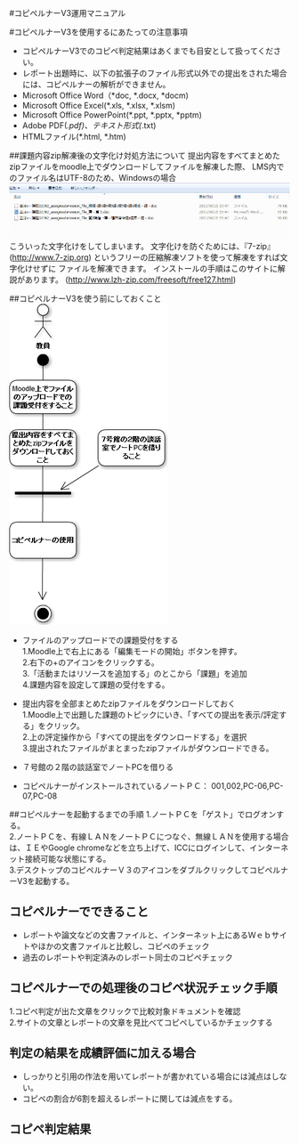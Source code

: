 #コピペルナーV3運用マニュアル

#コピペルナーV3を使用するにあたっての注意事項

- コピペルナーV3でのコピペ判定結果はあくまでも目安として扱ってください。
- レポート出題時に、以下の拡張子のファイル形式以外での提出をされた場合には、コピペルナーの解析ができません。
- Microsoft Office Word（*doc, *.docx, *docm)  
- Microsoft Office Excel(*.xls, *.xlsx, *.xlsm)  
- Microsoft Office PowerPoint(*.ppt, *.pptx, *pptm)  
- Adobe PDF(*.pdf)、テキスト形式(*.txt)  
- HTMLファイル(*.html, *.htm)  

##課題内容zip解凍後の文字化け対処方法について
提出内容をすべてまとめたzipファイルをmoodle上でダウンロードしてファイルを解凍した際、
LMS内でのファイル名はUTF-8のため、Windowsの場合
![Alt text](image/kopipe01.jpg)こういった文字化けをしてしまいます。
文字化けを防ぐためには、『7-zip』(http://www.7-zip.org)
というフリーの圧縮解凍ソフトを使って解凍をすれば文字化けせずに
ファイルを解凍できます。
インストールの手順はこのサイトに解説があります。
(http://www.lzh-zip.com/freesoft/free127.html)

##コピペルナーV3を使う前にしておくこと
![Alt text](image/kopipe02.png)  

- ファイルのアップロードでの課題受付をする  
1.Moodle上で右上にある「編集モードの開始」ボタンを押す。  
2.右下の+のアイコンをクリックする。  
3.「活動またはリソースを追加する」のとこから「課題」を追加  
4.課題内容を設定して課題の受付をする。  
- 提出内容を全部まとめたzipファイルをダウンロードしておく  
1.Moodle上で出題した課題のトピックにいき、「すべての提出を表示/評定する」をクリック。  
2.上の評定操作から「すべての提出をダウンロードする」を選択  
3.提出されたファイルがまとまったzipファイルがダウンロードできる。  
- ７号館の２階の談話室でノートPCを借りる  

 - コピペルナーがインストールされているノートＰＣ：
001,002,PC-06,PC-07,PC-08


##コピペルナーを起動するまでの手順
1.ノートＰＣを「ゲスト」でログオンする。  
2.ノートＰＣを、有線ＬＡＮをノートＰＣにつなぐ、無線ＬＡＮを使用する場合は、ＩＥやGoogle chromeなどを立ち上げて、ICCにログインして、インターネット接続可能な状態にする。  
3.デスクトップのコピペルナーＶ３のアイコンをダブルクリックしてコピペルナーV3を起動する。  

 
## コピペルナーでできること
- レポートや論文などの文書ファイルと、インターネット上にあるＷｅｂサイトやほかの文書ファイルと比較し、コピペのチェック
- 過去のレポートや判定済みのレポート同士のコピペチェック

## コピペルナーでの処理後のコピペ状況チェック手順
1.コピペ判定が出た文章をクリックで比較対象ドキュメントを確認  
2.サイトの文章とレポートの文章を見比べてコピペしているかチェックする  
## 判定の結果を成績評価に加える場合
- しっかりと引用の作法を用いてレポートが書かれている場合には減点はしない。
- コピペの割合が6割を超えるレポートに関しては減点をする。

## コピペ判定結果
